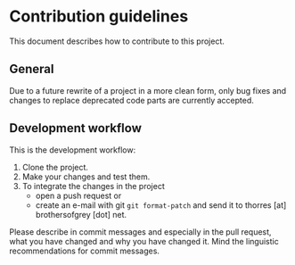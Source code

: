 # Contribution guidelines
This document describes how to contribute to this project.
## General
Due to a future rewrite of a project in a more clean form, only bug fixes and changes to replace deprecated code parts are currently accepted.
## Development workflow
This is the development workflow:
1. Clone the project.
2. Make your changes and test them.
3. To integrate the changes in the project
    * open a push request or
    * create an e-mail with git `git format-patch` and send it to thorres [at] brothersofgrey [dot] net.

Please describe in commit messages and especially in the pull request, what you have changed and why you have changed it. Mind the linguistic recommendations for commit messages.
